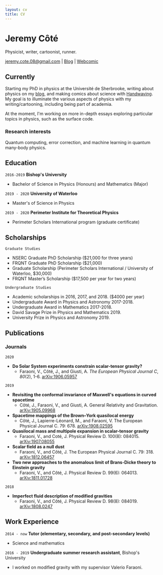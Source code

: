```yaml
---
layout: cv
title: CV
---
```

# Jeremy Côté
Physicist, writer, cartoonist, runner.

<div id="webaddress">
<a href="jeremy.cote.08@gmail.com">jeremy.cote.08@gmail.com</a>
| <a href="https://cotejer.github.io">Blog</a> | <a href="https://handwaving.github.io">Webcomic</a>
</div>


## Currently

Starting my PhD in physics at the Université de Sherbrooke, writing about physics on my [blog](https://cotejer.github.io), and making comics about science with [Handwaving](https://handwaving.github.io). My goal is to illuminate the various aspects of physics with my writing/cartooning, including being part of academia.

At the moment, I'm working on more in-depth essays exploring particular topics in physics, such as the surface code.


### Research interests

Quantum computing, error correction, and machine learning in quantum many-body physics.


## Education

`2016-2019`
__Bishop's University__

- Bachelor of Science in Physics (Honours) and Mathematics (Major)

`2019 - 2020`
__University of Waterloo__

- Master's of Science in Physics

`2019 - 2020`
__Perimeter Institute for Theoretical Physics__

- Perimeter Scholars International program (graduate certificate)



## Scholarships

`Graduate Studies`
- NSERC Graduate PhD Scholarship ($21,000 for three years)
- FRQNT Graduate PhD Scholarship ($21,000)
- Graduate Scholarship (Perimeter Scholars International / University of Waterloo, $30,000)
- FRQNT Master’s Scholarship ($17,500 per year for two years)

`Undergraduate Studies`
- Academic scholarships in 2016, 2017, and 2018. ($4000 per year)
- Undergraduate Award in Physics and Astronomy 2017-2018.
- Undergraduate Award in Mathematics 2017-2018.
- David Savage Prize in Physics and Mathematics 2019.
- University Prize in Physics and Astronomy 2019.


## Publications

<!-- A list is also available [online](http://scholar.google.co.uk/citations?user=LTOTl0YAAAAJ) -->

### Journals

`2020`
- **Do Solar System experiments constrain scalar-tensor gravity?**
  - Faraoni, V., Côté, J., and Giusti, A. *The European Physical Journal C*, *80*(2), 1-6.  [arXiv:1906.05957](https://arxiv.org/abs/1907.08055)

`2019`
- **Revisiting the conformal invariance of Maxwell's equations in curved spacetime**
  - Côté, J., Faraoni, V., and Giusti, A. General Relativity and Gravitation. [arXiv:1905.09968](https://arxiv.org/abs/1905.09968)
- **Spacetime mappings of the Brown–York quasilocal energy**
  - Côté, J., Lapierre-Léonard, M., and Faraoni, V. The European Physical Journal C. 79: 678. [arXiv:1908.02595](https://arxiv.org/abs/1908.02595)
- **Quasilocal mass and multipole expansion in scalar-tensor gravity**
  - Faraoni, V., and Coté, J. Physical Review D. 100(8): 084015. [arXiv:1907.08055](https://arxiv.org/abs/1907.08055)
- **Scalar field as a null dust**
  - Faraoni, V., and Côté, J. The European Physical Journal C. 79: 318. [arXiv:1812.06457](https://arxiv.org/abs/1812.06457)
- **Two new approaches to the anomalous limit of Brans-Dicke theory to Einstein gravity**
  - Faraoni, V., and Côté, J. Physical Review D. 99(6): 064013. [arXiv:1811.01728](https://arxiv.org/abs/1811.01728)

`2018`
- **Imperfect fluid description of modified gravities**
  - Faraoni, V., and Côté, J. Physical Review D. 98(8): 084019. [arXiv:1808.0247](https://arxiv.org/abs/1808.02427)


## Work Experience

`2014 - now`
__Tutor (elementary, secondary, and post-secondary levels)__

- Science and mathematics

`2016 - 2019`
__Undergraduate summer research assistant__, Bishop's University

- I worked on modified gravity with my supervisor Valerio Faraoni.



<!-- ### Footer

Last updated: June 2020 -->
